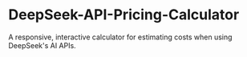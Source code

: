 # DeepSeek-API-Pricing-Calculator
A responsive, interactive calculator for estimating costs when using DeepSeek's AI APIs.

